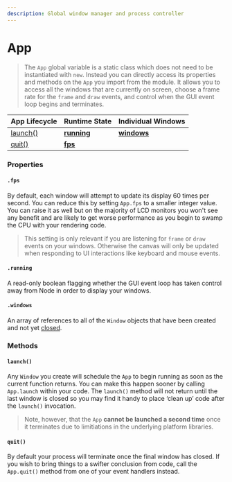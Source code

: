 ```yaml
---
description: Global window manager and process controller
---
```


# App

> The `App` global variable is a static class which does not need to be instantiated with `new`. Instead you can directly access its properties and methods on the `App` you import from the module. It allows you to access all the windows that are currently on screen, choose a frame rate for the `frame` and `draw` events, and control when the GUI event loop begins and terminates.

| App Lifecycle       | Runtime State           | Individual Windows      |
| --                  | --                      | --                      |
| [launch()](#launch) | [**running**](#running) | [**windows**](#windows) |
| [quit()](#quit)     | [**fps**](#fps)         |                         |


### Properties

####  `.fps`
By default, each window will attempt to update its display 60 times per second. You can reduce this by setting `App.fps` to a smaller integer value. You can raise it as well but on the majority of LCD monitors you won't see any benefit and are likely to get worse performance as you begin to swamp the CPU with your rendering code.
> This setting is only relevant if you are listening for `frame` or `draw` events on your windows. Otherwise the canvas will only be updated when responding to UI interactions like keyboard and mouse events.

####  `.running`
A read-only boolean flagging whether the GUI event loop has taken control away from Node in order to display your windows.

####  `.windows`
An array of references to all of the `Window` objects that have been created and not yet [closed][close].

### Methods

####  `launch()`
Any `Window` you create will schedule the `App` to begin running as soon as the current function returns. You can make this happen sooner by calling `App.launch` within your code. The `launch()` method will not return until the last window is closed so you may find it handy to place ‘clean up’ code after the `launch()` invocation.
>Note, however, that the `App` **cannot be launched a second time** once it terminates due to limitiations in the underlying platform libraries.

####  `quit()`
By default your process will terminate once the final window has closed. If you wish to bring things to a swifter conclusion from code, call the `App.quit()` method from one of your event handlers instead.

<!-- references_begin -->
[close]: window.md#close
<!-- references_end -->
